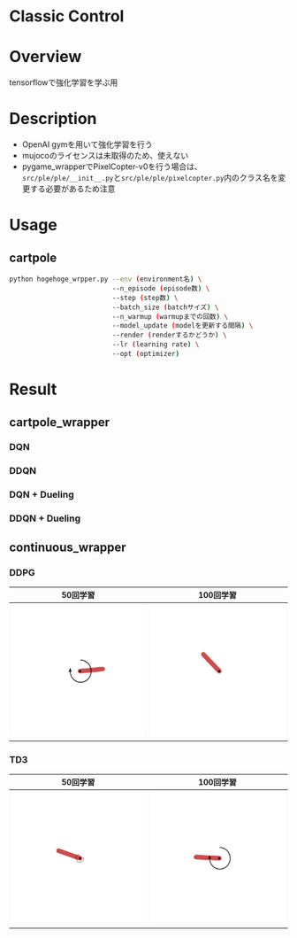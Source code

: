 Classic Control
====

# Overview
tensorflowで強化学習を学ぶ用  

# Description
- OpenAI gymを用いて強化学習を行う
- mujocoのライセンスは未取得のため、使えない
- pygame_wrapperでPixelCopter-v0を行う場合は、```src/ple/ple/__init__.py```と```src/ple/ple/pixelcopter.py```内のクラス名を変更する必要があるため注意

# Usage
## cartpole
```bash
python hogehoge_wrpper.py --env (environment名) \
                          --n_episode (episode数) \
                          --step (step数) \
                          --batch_size (batchサイズ) \
                          --n_warmup (warmupまでの回数) \
                          --model_update (modelを更新する間隔) \
                          --render (renderするかどうか) \
                          --lr (learning rate) \
                          --opt (optimizer)
```

# Result
## cartpole_wrapper
### DQN
### DDQN
### DQN + Dueling
### DDQN + Dueling
## continuous_wrapper
### DDPG
|50回学習|100回学習|
|:--:|:--:|
|![代替テキスト](../../sample_results/rl/DDPG_50.gif)|![代替テキスト](../../sample_results/rl/DDPG_100.gif)|
### TD3
|50回学習|100回学習|
|:--:|:--:|
|![代替テキスト](../../sample_results/rl/TD3_50.gif)|![代替テキスト](../../sample_results/rl/TD3_100.gif)|
